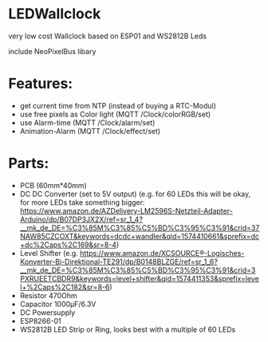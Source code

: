 # LEDWallclock
very low cost Wallclock based on ESP01 and WS2812B Leds 

  include NeoPixelBus libary
  
  # Features:
  - get current time from NTP (instead of buying a RTC-Modul)
  - use free pixels as Color light (MQTT /Clock/colorRGB/set)
  - use Alarm-time (MQTT /Clock/alarm/set)
  - Animation-Alarm (MQTT /Clock/effect/set)

  # Parts:
  - PCB (60mm*40mm)
  - DC DC Converter (set to 5V output) (e.g. for 60 LEDs this will be okay, for more LEDs take something bigger:
  https://www.amazon.de/AZDelivery-LM2596S-Netzteil-Adapter-Arduino/dp/B07DP3JX2X/ref=sr_1_4?__mk_de_DE=%C3%85M%C3%85%C5%BD%C3%95%C3%91&crid=37NAW85CZCOXT&keywords=dcdc+wandler&qid=1574410661&sprefix=dc+dc%2Caps%2C169&sr=8-4)
  - Level Shifter (e.g. https://www.amazon.de/XCSOURCE®-Logisches-Konverter-Bi-Direktional-TE291/dp/B0148BLZGE/ref=sr_1_6?__mk_de_DE=%C3%85M%C3%85%C5%BD%C3%95%C3%91&crid=3PXRUEETCBDR9&keywords=level+shifter&qid=1574411353&sprefix=level+%2Caps%2C182&sr=8-6)
  - Resistor 470Ohm
  - Capacitor 1000µF/6.3V
  - DC Powersupply
  -	ESP8266-01
  - WS2812B LED Strip or Ring, looks best with a multiple of 60 LEDs
